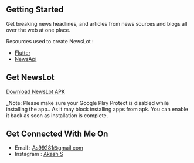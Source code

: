 ## Getting Started

Get breaking news headlines, and articles from news sources and blogs all over the web at one place.

Resources used to create NewsLot :

- [Flutter](https://flutter.dev/)
- [NewsApi](https://newsapi.org/)

## Get NewsLot

[Download NewsLot APK](https://drive.google.com/file/d/1PGxvRDvgGgpjr87fdWTov302t95UrDHs/view?usp=sharing)

_Note: Please make sure your Google Play Protect is disabled while installing the app.. As it may block installing apps from apk. You can enable it back as soon as installation is complete.

## Get Connected With Me On

- Email : As99281@gmail.com
- Instagram : [Akash S](https://www.instagram.com/_.akash_s._/)
